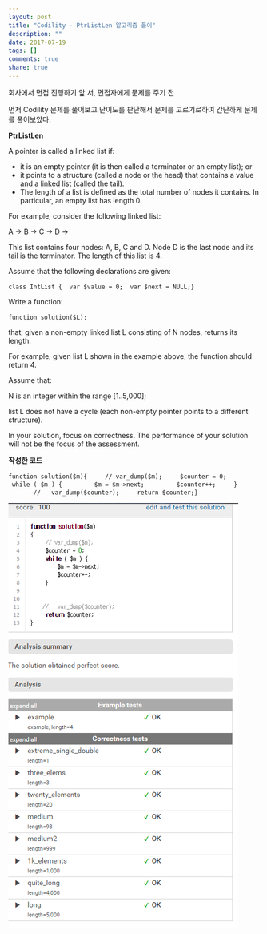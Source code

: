```yaml
---
layout: post
title: "Codility - PtrListLen 알고리즘 풀이"
description: ""
date: 2017-07-19
tags: []
comments: true
share: true
---
```


회사에서 면접 진행하기 앞 서, 면접자에게 문제를 주기 전

먼저 Codility 문제를 풀어보고 난이도를 판단해서 문제를 고르기로하여 간단하게 문제를 풀어보았다.

  

  

**PtrListLen**

  

A pointer is called a linked list if:

  

  * it is an empty pointer (it is then called a terminator or an empty list); or
  * it points to a structure (called a node or the head) that contains a value and a linked list (called the tail).
  * The length of a list is defined as the total number of nodes it contains. In particular, an empty list has length 0.

  

For example, consider the following linked list:

  

A -> B -> C -> D ->

This list contains four nodes: A, B, C and D. Node D is the last node and its
tail is the terminator. The length of this list is 4.

  

Assume that the following declarations are given:

  

    class IntList {  var $value = 0;  var $next = NULL;}

  

Write a function:

  

    function solution($L);

  

that, given a non-empty linked list L consisting of N nodes, returns its
length.

  

For example, given list L shown in the example above, the function should
return 4.

  

Assume that:

  

N is an integer within the range [1..5,000];

list L does not have a cycle (each non-empty pointer points to a different
structure).

In your solution, focus on correctness. The performance of your solution will
not be the focus of the assessment.

  

  

**작성한 코드**

  

  

    function solution($m){     // var_dump($m);     $counter = 0;     while ( $m ) {         $m = $m->next;         $counter++;     }              //   var_dump($counter);     return $counter;}

  

![](/assets/images/posts/785/2105CE33596F1E25249094.PNG)

  

  


